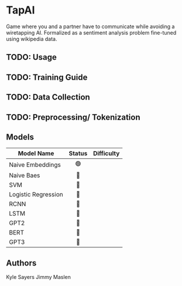 # TapAI
Game where you and a partner have to communicate while avoiding a wiretapping AI. Formalized as a sentiment analysis problem fine-tuned using wikipedia data.

## TODO: Usage

## TODO: Training Guide

## TODO: Data Collection

## TODO: Preprocessing/ Tokenization

## Models
| Model Name          | Status | Difficulty
| --------------------|:------:|:-------:|
| Naive Embeddings    |   🟢   |         |
| Naive Baes          |   🔴   |         |
| SVM                 |   🔴   |         |
| Logistic Regression |   🔴   |         |
| RCNN                |   🔴   |         |
| LSTM                |   🔴   |         |
| GPT2                |   🔴   |         |
| BERT                |   🔴   |         |
| GPT3                |   🔴   |         |

## Authors
Kyle Sayers
Jimmy Maslen

